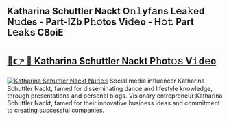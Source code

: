 ## Katharina Schuttler Nackt O𝚗𝚕yf𝚊ns L𝚎a𝚔ed N𝚞𝚍es - Part-IZb P𝚑𝚘tos Vi𝚍𝚎o - H𝚘𝚝 Part L𝚎a𝚔s C8oiE

# <h2><a href="http://kf3cjrp.oniu.top/?m=Katharina+Schuttler+Nackt">🔗👉 🔴 Katharina Schuttler Nackt P𝚑ot𝚘𝚜 V𝚒d𝚎o</a></h2>

[![Katharina Schuttler Nackt Nu𝚍e𝚜](https://i.imgur.com/0qMVB7G.gif)](http://kf3cjrp.oniu.top/?m=Katharina+Schuttler+Nackt)
Social media influencer Katharina Schuttler Nackt, famed for disseminating dance and lifestyle knowledge, through presentations and personal blogs. Visionary entrepreneur Katharina Schuttler Nackt, famed for their innovative business ideas and commitment to creating successful companies.  
